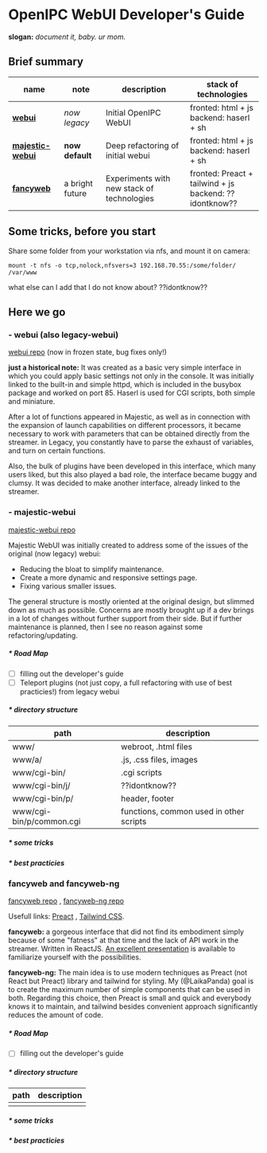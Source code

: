 # OpenIPC WebUI Developer's Guide

**slogan:** _document it, baby. ur mom._

## Brief summary

| name          | note | description          | stack of technologies | 
| --- | --- | --- | --- |
| [**webui**](#webui-also-legacy-webui) | _now legacy_    | Initial OpenIPC WebUI              | fronted: html + js <br> backend: haserl + sh |
| [**majestic-webui**](#majestic-webui) | **now default** | Deep refactoring of  initial webui | fronted: html + js <br> backend: haserl + sh |
| [**fancyweb**](#fancyweb)             | a bright future | Experiments with new stack of technologies | fronted: Preact + tailwind + js <br> backend: ??idontknow?? |



## Some tricks, before you start

Share some folder from your workstation via nfs, and mount it on camera:
```
mount -t nfs -o tcp,nolock,nfsvers=3 192.168.70.55:/some/folder/ /var/www
```
what else can I add that I do not know about? ??idontknow??


## Here we go


### - webui (also legacy-webui)

[webui repo](https://github.com/OpenIPC/webui) (now in frozen state, bug fixes only!)

**just a historical note:** It was created as a basic very simple interface in which you could apply basic settings not only in the console. It was initially linked to the built-in and simple httpd, which is included in the busybox package and worked on port 85. Haserl is used for CGI scripts, both simple and miniature.

After a lot of functions appeared in Majestic, as well as in connection with the expansion of launch capabilities on different processors, it became necessary to work with parameters that can be obtained directly from the streamer. in Legacy, you constantly have to parse the exhaust of variables, and turn on certain functions.

Also, the bulk of plugins have been developed in this interface, which many users liked, but this also played a bad role, the interface became buggy and clumsy. It was decided to make another interface, already linked to the streamer.



### - majestic-webui
[majestic-webui repo](https://github.com/OpenIPC/majestic-webui/)

Majestic WebUI was initially created to address some of the issues of the original (now legacy) webui:
- Reducing the bloat to simplify maintenance.
- Create a more dynamic and responsive settings page.
- Fixing various smaller issues.

The general structure is mostly oriented at the original design, but slimmed down as much as possible.
Concerns are mostly brought up if a dev brings in a lot of changes without further support from their side.
But if further maintenance is planned, then I see no reason against some refactoring/updating.

##### * Road Map
- [ ] filling out the developer's guide
- [ ] Teleport plugins (not just copy, a full refactoring with use of best practicies!) from legacy webui

##### * directory structure

| path | description |
|---|---|
| www/                       | webroot, .html files |
| www/a/                     | .js, .css files, images |
| www/cgi-bin/               | .cgi scripts |
| www/cgi-bin/j/             | ??idontknow?? |
| www/cgi-bin/p/             | header, footer |
| www/cgi-bin/p/common.cgi   | functions, common used in other scripts |


##### * some tricks
##### * best practicies


### fancyweb and fancyweb-ng
[fancyweb repo](https://github.com/openipc/fancyweb/) ,
[fancyweb-ng repo](https://github.com/openipc/fancyweb-ng/)

Usefull links: [Preact](https://preactjs.com/) , [Tailwind CSS](https://tailwindcss.com/).

**fancyweb:** a gorgeous interface that did not find its embodiment simply because of some "fatness" at that time and the lack of API work in the streamer. Written in ReactJS.
[An excellent presentation](https://github.com/OpenIPC/fancyweb/blob/master/presentation/OpenIPC_fancyweb_interface_rus.pdf) is available to familiarize yourself with the possibilities.

**fancyweb-ng:** The main idea is to use modern techniques as Preact (not React but Preact) library and tailwind for styling. My (@LaikaPanda) goal is to create the maximum number of simple components that can be used in both. Regarding this choice, then Preact is small and quick and everybody knows it to maintain, and tailwind besides convenient approach significantly reduces the amount of code. 



##### * Road Map
- [ ] filling out the developer's guide

##### * directory structure
| path | description |
|---|---|
|                        | |

##### * some tricks
##### * best practicies
